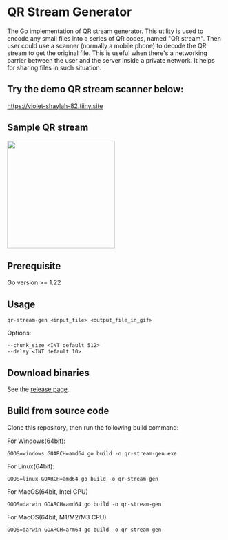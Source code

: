 # QR Stream Generator
The Go implementation of QR stream generator. This utility is used to encode any small files into a series of QR codes, named "QR stream". Then user could use a scanner (normally a mobile phone) to decode the QR stream to get the original file. This is useful when there's a networking barrier between the user and the server inside a private network. It helps for sharing files in such situation.

## Try the demo QR stream scanner below: 
https://violet-shaylah-82.tiiny.site

## Sample QR stream
<img src="https://violet-shaylah-82.tiiny.site/demo-qr-stream.gif" width="250" height="250">

## Prerequisite
Go version >= 1.22

## Usage
```
qr-stream-gen <input_file> <output_file_in_gif>
```

Options: 
```
--chunk_size <INT default 512>
--delay <INT default 10>
```

## Download binaries
See the <a href="#">release page</a>.

## Build from source code
Clone this repository, then run the following build command:

For Windows(64bit): 
```
GOOS=windows GOARCH=amd64 go build -o qr-stream-gen.exe
```

For Linux(64bit):
```
GOOS=linux GOARCH=amd64 go build -o qr-stream-gen
```

For MacOS(64bit, Intel CPU)
```
GOOS=darwin GOARCH=amd64 go build -o qr-stream-gen
```

For MacOS(64bit, M1/M2/M3 CPU)
```
GOOS=darwin GOARCH=arm64 go build -o qr-stream-gen
```
